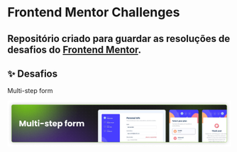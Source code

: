 # Frontend Mentor Challenges

## Repositório criado para guardar as resoluções de desafios do [Frontend Mentor](https://www.frontendmentor.io).

## :sparkles: Desafios

Multi-step form

[![Multi-step form](./multi-step-form/.github/banner.png)](./multi-step-form/)
